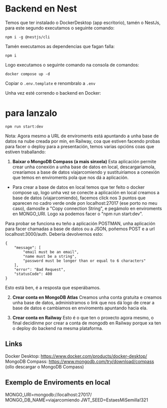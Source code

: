 
# Backend en Nest

Temos que ter instalado o DockerDesktop (app escritorio), tamén o NestJs, para este segundo executamos o seguinte comando:
```
npm i -g @nestjs/cli
```

Tamén executamos as dependencias que fagan falla:
```
npm i
```

Logo executamos o seguinte comando na consola de comandos:
```
docker compose up -d
```

Copiar o ```.env.template``` e renombralo a ```.env```

Unha vez esté correndo o backend en Docker:

# para lanzalo
```
npm run start:dev
```

Nota: Agora mesmo a URL de enviroments está apuntando a unha base de datos na nube creada por min, en Railway, coa que estiven facendo probas para facer o deploy para a presentación, temos varias opcións coas que estiven traballando:

1. **Baixar o MongoDB Compass (a mais sinxela)**
Esta aplicación permite crear unha conexión a unha base de datos en local, descargaríamola, crearíamos a base de datos viajarcomiendo y sustituiríamos a conexión que temos en enviroments pola que nos dá a aplicación.

- Para crear a base de datos en local temos que ter feito o docker compose up, logo unha vez se conecte a aplicación en local creamos a base de datos (viajarcomiendo), facemos click nos 3 puntos que aparecen no cadro verde onde pon localhost:27017 (ese porto no meu caso), damoslle a "Copy connection String", e pegámolo en enviroments en MONGO_URI. Logo xa podemos facer o "npm run start:dev".

Para probar se funciona eu teño a aplicación POSTMAN, unha aplicación para facer chamadas a base de datos ou a JSON, poñemos POST e a url localhost:3000/auth. Debería devolvernos esto:
```
{
    "message": [
        "email must be an email",
        "name must be a string",
        "password must be longer than or equal to 6 characters"
    ],
    "error": "Bad Request",
    "statusCode": 400
}
```
Esto está ben, é a resposta que esperábamos.

2. **Crear conta en MongoDB Atlas**
Creamos unha conta gratuita e creamos unha base de datos, administramos o link que nos dá logo de crear a base de datos e cambiamos en enviroments apuntando hacia ela.

3. **Crear conta en Railway**
Esto é o que ten o proxecto agora mesmo, o final decidínme por crear a conta de mongodb en Railway porque xa ten o deploy do backend na mesma plataforma.


## Links

Docker Desktop: https://www.docker.com/products/docker-desktop/
MongoDB Compass: https://www.mongodb.com/try/download/compass (ollo descargar o MongoDB Compass)

## Exemplo de Enviroments en local
MONGO_URI=mongodb://localhost:27017/
MONGO_DB_NAME=viajarcomiendo
JWT_SEED=EstaesMiSemilla!321